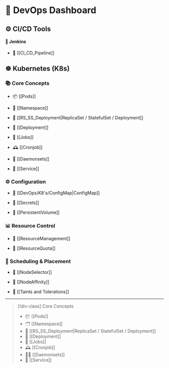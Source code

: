 # 🧭 DevOps Dashboard

## ⚙️ CI/CD Tools

#### 🧪 Jenkins

- 🔁 [[CI_CD_Pipeline]]

## ☸️ Kubernetes (K8s)

### 📚 Core Concepts

- 📦 [[Pods]]

- 📂 [[Namespace]]
    
- 📌 [[RS_SS_Deployment|ReplicaSet / StatefulSet / Deployment]]
    
- 🧱 [[Deployment]]
    
- 🧪 [[Jobs]]
    
- 🕰️ [[Cronjob]]
    
- 👷 [[Daemonsets]]
    
- 📡 [[Service]]
    

### ⚙️ Configuration

- 🧾 [[DevOps/K8's/ConfigMap|ConfigMap]]
    
- 🔐 [[Secrets]]
    
- 💾 [[PersistentVolume]]
    

### 📊 Resource Control

- 🚦 [[ResourceManagement]]
    
- 📏 [[ResourceQuota]]
    

### 📌 Scheduling & Placement

- 📍 [[NodeSelector]]
    
- 🎯 [[NodeAffinity]]
    
- 🚫 [[Taints and Tolerations]]
    

---
> [!div-class] Core Concepts
> - 📦 [[Pods]]
> - 🗂️ [[Namespace]]
> - 📌 [[RS_SS_Deployment|ReplicaSet / StatefulSet / Deployment]]
> - 🧱 [[Deployment]]
> - 👷 [[Jobs]]
> - 🕰️ [[Cronjob]]
> - 🧑‍🔧 [[Daemonsets]]
> - 📡 [[Service]]
